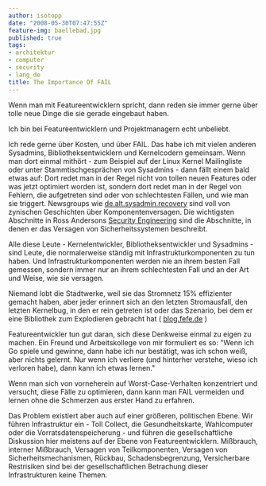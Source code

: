 ```yaml
---
author: isotopp
date: "2008-05-30T07:47:55Z"
feature-img: baellebad.jpg
published: true
tags:
- architektur
- computer
- security
- lang_de
title: The Importance Of FAIL
---
```

Wenn man mit Featureentwicklern spricht, dann reden sie immer gerne über tolle
neue Dinge die sie gerade eingebaut haben.

Ich bin bei Featureentwicklern und Projektmanagern echt unbeliebt.

Ich rede gerne über Kosten, und über FAIL.  Das habe ich mit vielen anderen
Sysadmins, Bibliotheksentwicklern und Kernelcodern gemeinsam.  Wenn man dort
einmal mithört - zum Beispiel auf der Linux Kernel Mailingliste oder unter
Stammtischgesprächen von Sysadmins - dann fällt einem bald etwas auf: Dort
redet man in der Regel nicht von tollen neuen Features oder was jetzt
optimiert worden ist, sondern dort redet man in der Regel von Fehlern, die
aufgetreten sind oder von schlechtesten Fällen, und wie man sie triggert.
Newsgroups wie
[de.alt.sysadmin.recovery](http://groups.google.de/group/de.alt.sysadmin.recovery/topics)
sind voll von zynischen Geschichten über Komponentenversagen.  Die
wichtigsten Abschnitte in Ross Andersons
[Security Engineering](https://www.cl.cam.ac.uk/~rja14/book.html)
sind die Abschnitte, in denen er das Versagen von Sicherheitssystemen
beschreibt.

Alle diese Leute - Kernelentwickler, Bibliotheksentwickler und Sysadmins -
sind Leute, die normalerweise ständig mit Infrastrukturkomponenten zu tun
haben.  Und Infrastrukturkomponenten werden nie an ihrem besten Fall
gemessen, sondern immer nur an ihrem schlechtesten Fall und an der Art und
Weise, wie sie versagen.

Niemand lobt die Stadtwerke, weil sie das Stromnetz 15% effizienter gemacht
haben, aber jeder erinnert sich an den letzten Stromausfall, den letzten
Kernelbug, in den er rein getreten ist oder das Szenario, bei dem er eine
Bibliothek zum Explodieren gebracht hat (
[blog.fefe.de](http://blog.fefe.de/?q=glibc)
)

Featureentwickler tun gut daran, sich diese Denkweise einmal zu eigen zu
machen.  Ein Freund und Arbeitskollege von mir formuliert es so: "Wenn ich
Go spiele und gewinne, dann habe ich nur bestätigt, was ich schon weiß, aber
nichts gelernt.  Nur wenn ich verliere (und hinterher verstehe, wieso ich
verloren habe), dann kann ich etwas lernen."

Wenn man sich von vorneherein auf Worst-Case-Verhalten konzentriert und
versucht, diese Fälle zu optimieren, dann kann man FAIL vermeiden und lernen
ohne die Schmerzen aus erster Hand zu erfahren.

Das Problem existiert aber auch auf einer größeren, politischen Ebene.  Wir
führen Infrastruktur ein - Toll Collect, die Gesundheitskarte, Wahlcomputer
oder die Vorratsdatenspeicherung - und führen die gesellschaftliche
Diskussion hier meistens auf der Ebene von Featureentwicklern.  Mißbrauch,
interner Mißbrauch, Versagen von Teilkomponenten, Versagen von
Sicherheitsmechanismen, Rückbau, Schadensbegrenzung, Versicherbare
Restrisiken sind bei der gesellschaftlichen Betrachung dieser
Infrastrukturen keine Themen.
